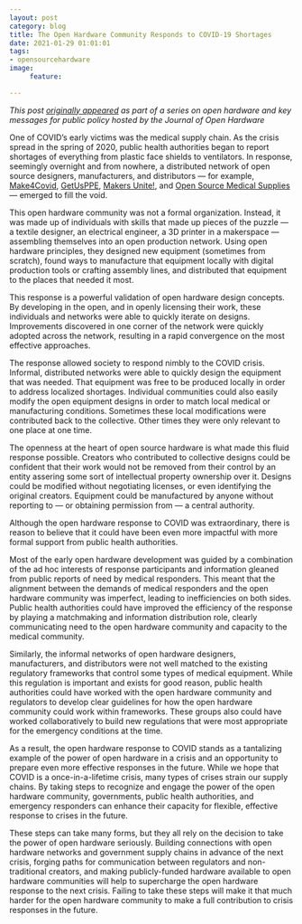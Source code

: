 ```yaml
---
layout: post
category: blog
title: The Open Hardware Community Responds to COVID-19 Shortages
date: 2021-01-29 01:01:01
tags:
- opensourcehardware
image:
     feature:

---
```

*This post [originally appeared](https://journalopenhw.medium.com/the-open-hardware-community-responds-to-covid-19-shortages-6e8c9508310a) as part of a series on open hardware and key messages for public policy hosted by the Journal of Open Hardware*

One of COVID’s early victims was the medical supply chain. As the crisis spread in the spring of 2020, public health authorities began to report shortages of everything from plastic face shields to ventilators. In response, seemingly overnight and from nowhere, a distributed network of open source designers, manufacturers, and distributors — for example, [Make4Covid](https://make4covid.co/), [GetUsPPE](https://getusppe.org/), [Makers Unite!](https://www.openworksbmore.org/2020/03/makers-unite-face-shield-project/), and [Open Source Medical Supplies](https://opensourcemedicalsupplies.org/) — emerged to fill the void.

This open hardware community was not a formal organization. Instead, it was made up of individuals with skills that made up pieces of the puzzle — a textile designer, an electrical engineer, a 3D printer in a makerspace — assembling themselves into an open production network. Using open hardware principles, they designed new equipment (sometimes from scratch), found ways to manufacture that equipment locally with digital production tools or crafting assembly lines, and distributed that equipment to the places that needed it most.

This response is a powerful validation of open hardware design concepts. By developing in the open, and in openly licensing their work, these individuals and networks were able to quickly iterate on designs. Improvements discovered in one corner of the network were quickly adopted across the network, resulting in a rapid convergence on the most effective approaches.

The response allowed society to respond nimbly to the COVID crisis. Informal, distributed networks were able to quickly design the equipment that was needed. That equipment was free to be produced locally in order to address localized shortages. Individual communities could also easily modify the open equipment designs in order to match local medical or manufacturing conditions. Sometimes these local modifications were contributed back to the collective. Other times they were only relevant to one place at one time.

The openness at the heart of open source hardware is what made this fluid response possible. Creators who contributed to collective designs could be confident that their work would not be removed from their control by an entity assering some sort of intellectual property ownership over it. Designs could be modified without negotiating licenses, or even identifying the original creators. Equipment could be manufactured by anyone without reporting to — or obtaining permission from — a central authority.

Although the open hardware response to COVID was extraordinary, there is reason to believe that it could have been even more impactful with more formal support from public health authorities.

Most of the early open hardware development was guided by a combination of the ad hoc interests of response participants and information gleaned from public reports of need by medical responders. This meant that the alignment between the demands of medical responders and the open hardware community was imperfect, leading to inefficiencies on both sides. Public health authorities could have improved the efficiency of the response by playing a matchmaking and information distribution role, clearly communicating need to the open hardware community and capacity to the medical community.

Similarly, the informal networks of open hardware designers, manufacturers, and distributors were not well matched to the existing regulatory frameworks that control some types of medical equipment. While this regulation is important and exists for good reason, public health authorities could have worked with the open hardware community and regulators to develop clear guidelines for how the open hardware community could work within frameworks. These groups also could have worked collaboratively to build new regulations that were most appropriate for the emergency conditions at the time.

As a result, the open hardware response to COVID stands as a tantalizing example of the power of open hardware in a crisis and an opportunity to prepare even more effective responses in the future. While we hope that COVID is a once-in-a-lifetime crisis, many types of crises strain our supply chains. By taking steps to recognize and engage the power of the open hardware community, governments, public health authorities, and emergency responders can enhance their capacity for flexible, effective response to crises in the future.

These steps can take many forms, but they all rely on the decision to take the power of open hardware seriously. Building connections with open hardware networks and government supply chains in advance of the next crisis, forging paths for communication between regulators and non-traditional creators, and making publicly-funded hardware available to open hardware communities will help to supercharge the open hardware response to the next crisis. Failing to take these steps will make it that much harder for the open hardware community to make a full contribution to crisis responses in the future.
